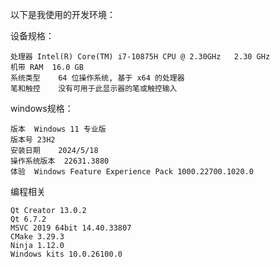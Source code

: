 以下是我使用的开发环境：

设备规格：

```
处理器	Intel(R) Core(TM) i7-10875H CPU @ 2.30GHz   2.30 GHz
机带 RAM	16.0 GB
系统类型	64 位操作系统, 基于 x64 的处理器
笔和触控	没有可用于此显示器的笔或触控输入
```

windows规格：

```
版本	Windows 11 专业版
版本号	23H2
安装日期	2024/5/18
操作系统版本	22631.3880
体验	Windows Feature Experience Pack 1000.22700.1020.0
```

编程相关

```
Qt Creator 13.0.2
Qt 6.7.2
MSVC 2019 64bit 14.40.33807
CMake 3.29.3
Ninja 1.12.0
Windows kits 10.0.26100.0
```



